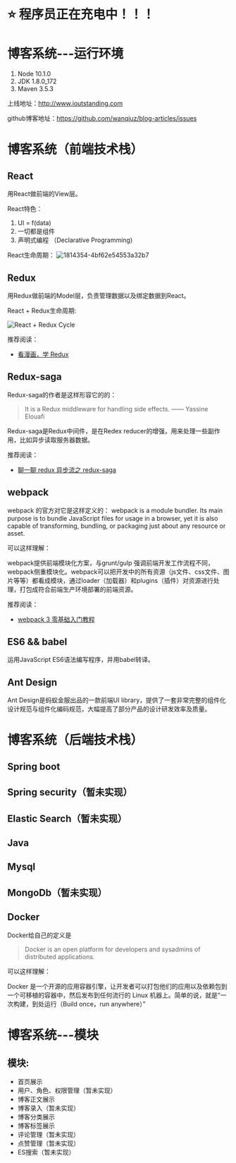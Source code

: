 # ⭐️ 程序员正在充电中！！！

# 博客系统---运行环境
1. Node 10.1.0
2. JDK 1.8.0_172
3. Maven 3.5.3

上线地址：http://www.ioutstanding.com

github博客地址：https://github.com/wanqiuz/blog-articles/issues

# 博客系统（前端技术栈）

## React

用React做前端的View层。

React特色：
1. UI = f(data)
2. 一切都是组件
3. 声明式编程 （Declarative Programming)

React生命周期：
![1814354-4bf62e54553a32b7](https://user-images.githubusercontent.com/33799549/39359157-62a298e2-4a4b-11e8-996f-346d1a5d204a.png)

## Redux

用Redux做前端的Model层，负责管理数据以及绑定数据到React。

React + Redux生命周期:

![React + Redux Cycle](https://upload-images.jianshu.io/upload_images/1632709-6d14bdaa2fc8b34b.png)

推荐阅读：

* [看漫画，学 Redux](https://github.com/jasonslyvia/a-cartoon-intro-to-redux-cn)

## Redux-saga

Redux-saga的作者是这样形容它的的：
> It is a Redux middleware for handling side effects. —— Yassine Elouafi  

Redux-saga是Redux中间件，是在Redex reducer的增强，用来处理一些副作用，比如异步读取服务器数据。

推荐阅读：

* [聊一聊 redux 异步流之 redux-saga](https://www.jianshu.com/p/e84493c7af35)

## webpack

webpack 的官方对它是这样定义的：
webpack is a module bundler. Its main purpose is to bundle JavaScript files for usage in a browser, yet it is also capable of transforming, bundling, or packaging just about any resource or asset.

可以这样理解：

webpack提供前端模块化方案，与grunt/gulp 强调前端开发工作流程不同，webpack侧重模块化。webpack可以把开发中的所有资源（js文件、css文件、图片等等）都看成模块，通过loader（加载器）和plugins（插件）对资源进行处理，打包成符合前端生产环境部署的前端资源。

推荐阅读：

* [webpack 3 零基础入门教程](https://love2.io/@hfpp2012/doc/webpack-tutorial/README.md)

## ES6 && babel

运用JavaScript ES6语法编写程序，并用babel转译。

## Ant Design

Ant Design是蚂蚁金服出品的一款前端UI library，提供了一套非常完整的组件化设计规范与组件化编码规范，大幅提高了部分产品的设计研发效率及质量。

# 博客系统（后端技术栈）

## Spring boot

## Spring security（暂未实现）

## Elastic Search（暂未实现）

## Java

## Mysql

## MongoDb（暂未实现）

## Docker

Docker给自己的定义是

> Docker is an open platform for developers and sysadmins of distributed applications.

可以这样理解：

Docker 是一个开源的应用容器引擎，让开发者可以打包他们的应用以及依赖包到一个可移植的容器中，然后发布到任何流行的 Linux 机器上。简单的说，就是“一次构建，到处运行（Build once，run anywhere）”


# 博客系统---模块
## 模块:

* 首页展示
* 用户、角色、权限管理（暂未实现）
* 博客正文展示
* 博客录入（暂未实现）
* 博客分类展示
* 博客标签展示
* 评论管理（暂未实现）
* 点赞管理（暂未实现）
* ES搜索（暂未实现）

